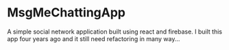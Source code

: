 # MsgMeChattingApp
A simple social network application built using react and firebase. I built this app four years ago and it still need refactoring in many way...
